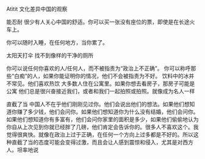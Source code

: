 Atitit 文化差异中国的观察

能忍耐
很少有人关心中国的舒适。你可以买一张没有座位的票，即使是在长途火车上。

你可以随时入睡，在任何地方，当你累了。

太阳天打伞
找不到像样的干净的厕所


你可以说任何你喜欢的人/任何人，而不被指责为“政治上不正确”。
你可以称呼那些“白痴”的人，如果你能证明你的情况，他们不会被指责为不好。
饮料中的冰并不常见。他们喜欢热饮
大多数人住在公寓里。如果你想去看房子，那房子可能是公寓
他们总是很兴奋接近我们，或者和我们一起拍照或拍照。就像成为名人一样

直截了当
中国人不在乎他们刚刚见过你。他们会说出他们的想法。如果他们想知道你赚了多少钱，他们会问你。如果他们想知道你为什么没有结婚，他们会问你。如果他们想知道你有多富有，他们会问你家里的面积是多少，如果他们偷偷地认为你自从上次见到你就已经胖了几磅，他们肯定会告诉你的。很多人不喜欢这个。我觉得很爽快。就像在政治上过于正确，在任何一个方向上过多都是不好的。所以这种直截了当的态度可能会变得过激，而且会让人感到震惊和侵入，尤其是对西方人。坦率地说

